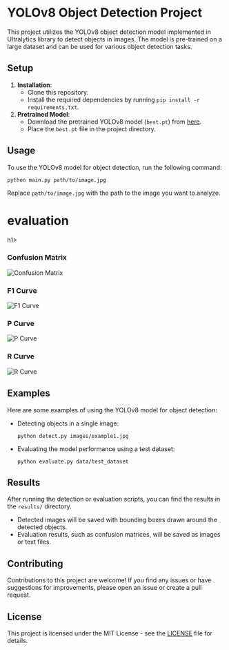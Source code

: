 <h1>YOLOv8 Object Detection Project</h1>

<p>This project utilizes the YOLOv8 object detection model implemented in Ultralytics library to detect objects in images. The model is pre-trained on a large dataset and can be used for various object detection tasks.</p>

<h2>Setup</h2>

<ol>
  <li><strong>Installation</strong>:
    <ul>
      <li>Clone this repository.</li>
      <li>Install the required dependencies by running <code>pip install -r requirements.txt</code>.</li>
    </ul>
  </li>
  <li><strong>Pretrained Model</strong>:
    <ul>
      <li>Download the pretrained YOLOv8 model (<code>best.pt</code>) from <a href="link-to-pretrained-model">here</a>.</li>
      <li>Place the <code>best.pt</code> file in the project directory.</li>
    </ul>
  </li>
</ol>

<h2>Usage</h2>

<p>To use the YOLOv8 model for object detection, run the following command:</p>

<pre><code>python main.py path/to/image.jpg</code></pre>

<p>Replace <code>path/to/image.jpg</code> with the path to the image you want to analyze.</p>
<h1>evaluation</h1>h1>
                <h3>Confusion Matrix</h3>
                <img src="/images/confusion_matrix.png" alt="Confusion Matrix">
  
   <h3>F1 Curve</h3>
                <img src="/images/F1_curve.png" alt="F1 Curve">
        
<h3>P Curve</h3>
                <img src="/images/P_curve.png" alt="P Curve">
  <h3>R Curve</h3>
                <img src="/images/R_curve.png" alt="R Curve">

<h2>Examples</h2>

<p>Here are some examples of using the YOLOv8 model for object detection:</p>

<ul>
  <li>Detecting objects in a single image:
    <pre><code>python detect.py images/example1.jpg</code></pre>
  </li>
  <li>Evaluating the model performance using a test dataset:
    <pre><code>python evaluate.py data/test_dataset</code></pre>
  </li>
</ul>

<h2>Results</h2>

<p>After running the detection or evaluation scripts, you can find the results in the <code>results/</code> directory.</p>

<ul>
  <li>Detected images will be saved with bounding boxes drawn around the detected objects.</li>
  <li>Evaluation results, such as confusion matrices, will be saved as images or text files.</li>
</ul>

<h2>Contributing</h2>

<p>Contributions to this project are welcome! If you find any issues or have suggestions for improvements, please open an issue or create a pull request.</p>

<h2>License</h2>

<p>This project is licensed under the MIT License - see the <a href="LICENSE">LICENSE</a> file for details.</p>
